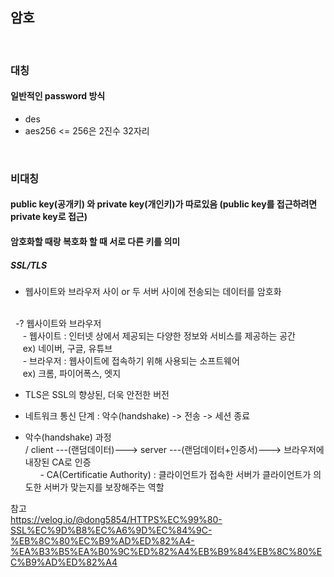 ## 암호
<br>

### 대칭

#### 일반적인 password 방식

* des
* aes256  <= 256은 2진수 32자리

<br>

### 비대칭

#### public key(공개키) 와 private key(개인키)가 따로있음 (public key를 접근하려면 private key로 접근)

#### 암호화할 때랑 복호화 할 때 서로 다른 키를 의미

##### SSL/TLS 

* 웹사이트와 브라우저 사이 or 두 서버 사이에 전송되는 데이터를 암호화
<br>
&nbsp; -? 웹사이트와 브라우저 <br>
&nbsp;&nbsp;&nbsp;&nbsp; - 웹사이트 : 인터넷 상에서 제공되는 다양한 정보와 서비스를 제공하는 공간 <br>
&nbsp;&nbsp;&nbsp;&nbsp; ex) 네이버, 구글, 유튜브 
<br>
&nbsp;&nbsp;&nbsp;&nbsp; - 브라우저 : 웹사이트에 접속하기 위해 사용되는 소프트웨어 <br>
&nbsp;&nbsp;&nbsp;&nbsp; ex) 크롬, 파이어폭스, 엣지


* TLS은 SSL의 향상된, 더욱 안전한 버전 

* 네트워크 통신 단계 : 악수(handshake) -> 전송 -> 세션 종료

* 악수(handshake) 과정 <br>
 \/ client ---(랜덤데이터)---> server ---(랜덤데이터+인증서)---> 브라우저에 내장된 CA로 인증 <br>
&nbsp;&nbsp;&nbsp;&nbsp;&nbsp; - CA(Certificatie Authority) : 클라이언트가 접속한 서버가 클라이언트가 의도한 서버가 맞는지를 보장해주는 역할

참고<br>
https://velog.io/@dong5854/HTTPS%EC%99%80-SSL%EC%9D%B8%EC%A6%9D%EC%84%9C-%EB%8C%80%EC%B9%AD%ED%82%A4-%EA%B3%B5%EA%B0%9C%ED%82%A4%EB%B9%84%EB%8C%80%EC%B9%AD%ED%82%A4



